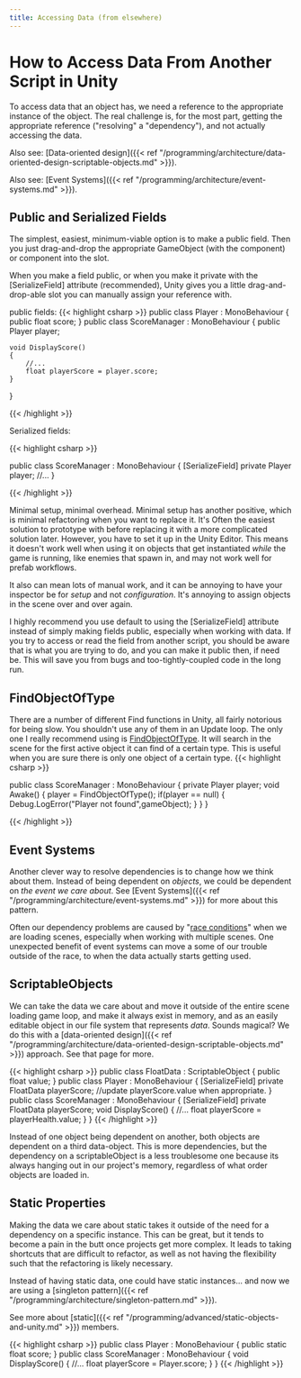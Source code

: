 ```yaml
---
title: Accessing Data (from elsewhere)
---
```


# How to Access Data From Another Script in Unity

To access data that an object has, we need a reference to the appropriate instance of the object. The real challenge is, for the most part, getting the appropriate reference ("resolving" a "dependency"), and not actually accessing the data.

Also see: [Data-oriented design]({{< ref "/programming/architecture/data-oriented-design-scriptable-objects.md" >}}).

Also see: [Event Systems]({{< ref "/programming/architecture/event-systems.md" >}}).

## Public and Serialized Fields

The simplest, easiest, minimum-viable option is to make a public field. Then you just drag-and-drop the appropriate GameObject (with the component) or component into the slot. 

When you make a field public, or when you make it private with the [SerializeField] attribute (recommended), Unity gives you a little drag-and-drop-able slot you can manually assign your reference with.

public fields:
{{< highlight csharp >}}
public class Player : MonoBehaviour
{
    public float score;
}
public class ScoreManager : MonoBehaviour
{
    public Player player;
    
    void DisplayScore()
    {
        //...
        float playerScore = player.score;
    }
}

{{< /highlight >}}

Serialized fields:

{{< highlight csharp >}}

public class ScoreManager : MonoBehaviour
{
    [SerializeField] private Player player;
    //...
}

{{< /highlight >}}

Minimal setup, minimal overhead. Minimal setup has another positive, which is minimal refactoring when you want to replace it. It's Often the easiest solution to prototype with before replacing it with a more complicated solution later. 
However, you have to set it up in the Unity Editor. This means it doesn't work well when using it on objects that get instantiated _while_ the game is running, like enemies that spawn in, and may not work well for prefab workflows.

It also can mean lots of manual work, and it can be annoying to have your inspector be for _setup_ and not _configuration_. It's annoying to assign objects in the scene over and over again.

I highly recommend you use default to using the [SerializeField] attribute instead of simply making fields public, especially when working with data. If you try to access or read the field from another script, you should be aware that is what you are trying to do, and you can make it public then, if need be. This will save you from bugs and too-tightly-coupled code in the long run.

## FindObjectOfType
There are a number of different Find functions in Unity, all fairly notorious for being slow. You shouldn't use any of them in an Update loop. The only one I really recommend using is [FindObjectOfType](https://docs.unity3d.com/ScriptReference/Object.FindObjectOfType.html). It will search in the scene for the first active object it can find of a certain type. This is useful when you are sure there is only one object of a certain type.
{{< highlight csharp >}}

public class ScoreManager : MonoBehaviour
{
    private Player player;
    void Awake()
    {
        player = FindObjectOfType<Player>();
        if(player == null)
        {
            Debug.LogError("Player not found",gameObject);
        }
    }
}

{{< /highlight >}}

## Event Systems
Another clever way to resolve dependencies is to change how we think about them. Instead of being dependent on _objects_, we could be dependent on _the event we care about_. See [Event Systems]({{< ref "/programming/architecture/event-systems.md" >}}) for more about this pattern.

Often our dependency problems are caused by "[race conditions](https://en.wikipedia.org/wiki/Race_condition)" when we are loading scenes, especially when working with multiple scenes. One unexpected benefit of event systems can move a some of our trouble outside of the race, to when the data actually starts getting used. 

## ScriptableObjects
We can take the data we care about and move it outside of the entire scene loading game loop, and make it always exist in memory, and as an easily editable object in our file system that represents _data_. Sounds magical? We do this with a [data-oriented design]({{< ref "/programming/architecture/data-oriented-design-scriptable-objects.md" >}}) approach. See that page for more.

{{< highlight csharp >}}
public class FloatData : ScriptableObject
{
    public float value;
}
public class Player : MonoBehaviour
{
    [SerializeField] private FloatData playerScore;
    //update playerScore.value when appropriate.
}
public class ScoreManager : MonoBehaviour
{
    [SerializeField] private FloatData playerScore;
    void DisplayScore()
    {
        //...
        float playerScore = playerHealth.value;
    }
}
{{< /highlight >}}

Instead of one object being dependent on another, both objects are dependent on a third data-object. This is more dependencies, but the dependency on a scriptableObject is a less troublesome one because its always hanging out in our project's memory, regardless of what order objects are loaded in.

## Static Properties
Making the data we care about static takes it outside of the need for a dependency on a specific instance. This can be great, but it tends to become a pain in the butt once projects get more complex. It leads to taking shortcuts that are difficult to refactor, as well as not having the flexibility such that the refactoring is likely necessary.

Instead of having static data, one could have static instances... and now we are using a [singleton pattern]({{< ref "/programming/architecture/singleton-pattern.md" >}}).

See more about [static]({{< ref "/programming/advanced/static-objects-and-unity.md" >}}) members.

{{< highlight csharp >}}
public class Player : MonoBehaviour
{
    public static float score;
}
public class ScoreManager : MonoBehaviour
{
    void DisplayScore()
    {
        //...
        float playerScore = Player.score;
    }
}
{{< /highlight >}}
